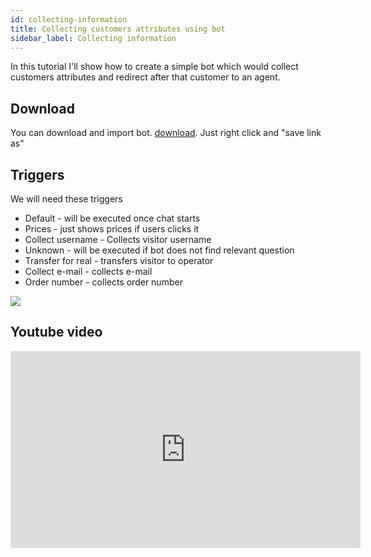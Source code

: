 ```yaml
---
id: collecting-information
title: Collecting customers attributes using bot
sidebar_label: Collecting information
---
```


In this tutorial I'll show how to create a simple bot which would collect customers attributes and redirect after that customer to an agent.

## Download
You can download and import bot.
[download](/img/bot/bot.json). Just right click and "save link as"
 
## Triggers

We will need these triggers

 * Default - will be executed once chat starts
 * Prices - just shows prices if users clicks it
 * Collect username - Collects visitor username
 * Unknown - will be executed if bot does not find relevant question
 * Transfer for real - transfers visitor to operator
 * Collect e-mail - collects e-mail
 * Order number - collects order number

![](/img/bot/triggers.jpg)

## Youtube video

<iframe width="560" height="315" src="https://www.youtube.com/embed/Wv_mpgSDuBQ" frameborder="0" allow="accelerometer; autoplay; encrypted-media; gyroscope; picture-in-picture" allowfullscreen></iframe>
